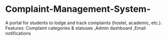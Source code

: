 # Complaint-Management-System-
A portal for students to lodge and track complaints (hostel, academic, etc.).   Features:   Complaint categories &amp; statuses  ,Admin dashboard ,Email notifications 
